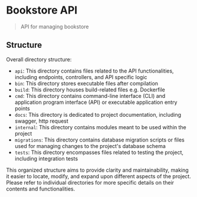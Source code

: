 # Bookstore API

> API for managing bookstore

## Structure

Overall directory structure:

* `api`: This directory contains files related to the API functionalities, including endpoints, controllers, and API specific logic
* `bin`: This directory stores executable files after compilation
* `build`: This directory houses build-related files e.g. Dockerfile
* `cmd`: This directory contains command-line interface (CLI) and application program interface (API) or executable application entry points
* `docs`: This directory is dedicated to project documentation, including swagger, http request
* `internal`: This directory contains modules meant to be used within the project
* `migrations`: This directory contains database migration scripts or files used for managing changes to the project's database schema
* `tests`: This directory encompasses files related to testing the project, including integration tests

This organized structure aims to provide clarity and maintainability, making it easier to locate, modify, and expand upon different aspects of the project. Please refer to individual directories for more specific details on their contents and functionalities.
